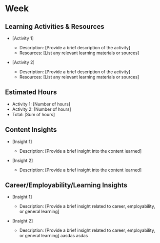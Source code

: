 # Week

## Learning Activities & Resources

- [Activity 1]
  - Description: [Provide a brief description of the activity]
  - Resources: [List any relevant learning materials or sources]

- [Activity 2]
  - Description: [Provide a brief description of the activity]
  - Resources: [List any relevant learning materials or sources]

## Estimated Hours

- Activity 1: [Number of hours]
- Activity 2: [Number of hours]
- Total: [Sum of hours]

## Content Insights

- [Insight 1]
  - Description: [Provide a brief insight into the content learned]
  
- [Insight 2]
  - Description: [Provide a brief insight into the content learned]

## Career/Employability/Learning Insights

- [Insight 1]
  - Description: [Provide a brief insight related to career, employability, or general learning]
  
- [Insight 2]
  - Description: [Provide a brief insight related to career, employability, or general learning]
aasdas
asdas